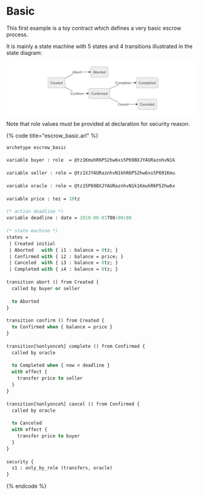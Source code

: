 # Basic

This first example is a toy contract which defines a very basic escrow process.

It is mainly a state machine with 5 states and 4 transitions illustrated in the state diagram:

![](../../.gitbook/assets/escrow_simple2.png)

Note that role values must be provided at declaration for security reason.

{% code title="escrow\_basic.arl" %}
```ocaml
archetype escrow_basic

variable buyer : role  = @tz1KmuhR6P52hw6xs5P69BXJYAURaznhvN1k

variable seller : role = @tz1XJYAURaznhvN1khR6P52hw6xs5P691Kmu

variable oracle : role = @tz15P69BXJYAURaznhvN1k1KmuhR6P52hw6x

variable price : tez = 10tz

(* action deadline *)
variable deadline : date = 2019-06-01T00:00:00

(* state machine *)
states =
 | Created initial
 | Aborted   with { i1 : balance = 0tz; }
 | Confirmed with { i2 : balance = price; }
 | Canceled  with { i3 : balance = 0tz; }
 | Completed with { i4 : balance = 0tz; }

transition abort () from Created {
  called by buyer or seller

  to Aborted
}

transition confirm () from Created {
  to Confirmed when { balance = price }
}

transition[%onlyonce%] complete () from Confirmed {
  called by oracle

  to Completed when { now < deadline }
  with effect {
    transfer price to seller
  }
}

transition[%onlyonce%] cancel () from Confirmed {
  called by oracle

  to Canceled
  with effect {
    transfer price to buyer
  }
}

security {
  s1 : only_by_role (transfers, oracle)
}

```
{% endcode %}

